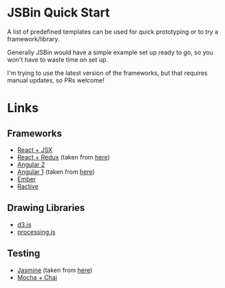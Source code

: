 # JSBin Quick Start
A list of predefined templates can be used for quick prototyping or to try a framework/library.
 
Generally JSBin would have a simple example set up ready to go, so you won't have to waste time on set up.

I'm trying to use the latest version of the frameworks, but that requires manual updates, so PRs welcome!

# Links

## Frameworks

* [React + JSX](http://react.jsbin.com/leguxukexe/1/edit?html,js,output)
* [React + Redux](https://jsbin.com/kuzogejuho/edit?html,js,output) (taken from [here](https://twitter.com/dan_abramov/status/663002368976560129))
* [Angular 2](http://jsbin.com/ziweyeyuye/1/edit?html,js,output) 
* [Angular 1](http://jsbin.com/runapezipo/edit?html,js,output) (taken from [here](https://gist.github.com/jtrussell/13a772d812053e2e76f8))
* [Ember](http://emberjs.jsbin.com/?html,css,js,output)
* [Ractive](http://jsbin.com/mepeti/edit?html,js,output)

## Drawing Libraries

* [d3.js](http://jsbin.com/qelayamela/1/edit?js,output)
* [processing.js](http://jsbin.com/kayofekuvu/1/edit?js,output)

## Testing 

* [Jasmine](http://jsbin.com/lixacuvojo/1/edit?html,js,output) (taken from [here](http://searls.github.io/jasmine-all/))
* [Mocha + Chai](http://jsbin.com/silixerexi/1/edit?js,output)

